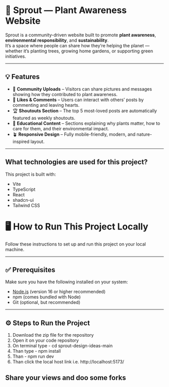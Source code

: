 # 🌱 Sprout — Plant Awareness Website

Sprout is a community-driven website built to promote **plant awareness**, **environmental responsibility**, and **sustainability**.  
It’s a space where people can share how they’re helping the planet — whether it’s planting trees, growing home gardens, or supporting green initiatives.

---

## 💡 Features

- 📸 **Community Uploads** – Visitors can share pictures and messages showing how they contributed to plant awareness.
- 💬 **Likes & Comments** – Users can interact with others’ posts by commenting and leaving hearts.
- 🏆 **Shoutouts Section** – The top 5 most-loved posts are automatically featured as weekly shoutouts.
- 🌿 **Educational Content** – Sections explaining why plants matter, how to care for them, and their environmental impact.
- 🪴 **Responsive Design** – Fully mobile-friendly, modern, and nature-inspired layout.

---

## What technologies are used for this project?

This project is built with:

- Vite
- TypeScript
- React
- shadcn-ui
- Tailwind CSS

# 🖥️ How to Run This Project Locally

Follow these instructions to set up and run this project on your local machine.

---

## ✅ Prerequisites

Make sure you have the following installed on your system:

- [Node.js](https://nodejs.org/) (version 16 or higher recommended)
- npm (comes bundled with Node)
- Git (optional, but recommended)

---

## ⚙️ Steps to Run the Project

1. Download the zip file for the repository
2. Open it on your code repository
3. On terminal type -     cd sprout-design-ideas-main
4. Than type        -     npm install
5. Than             -     npm run dev
6. Than click the local host link i.e.   http://localhost:5173/


##  Share your views and doo some forks 


